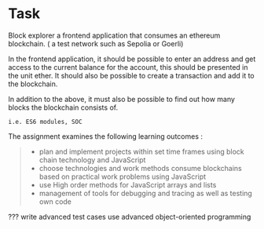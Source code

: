  
  # Task
  Block explorer
  a frontend application that consumes an ethereum blockchain. (  a test network such as Sepolia or Goerli)

In the frontend application, it should be possible to enter an address and get access to the current balance for the account, this should be presented in the unit ether. It should also be possible to create a transaction and add it to the blockchain.

In addition to the above, it must also be possible to find out how many blocks the blockchain consists of. 

    i.e. ES6 modules, SOC
 

The assignment examines the following learning outcomes :

> - plan and implement projects within set time frames using block chain technology and JavaScript
> -   choose technologies and work methods
consume blockchains based on practical work problems using JavaScript
> - use High order methods for JavaScript arrays and lists
> - management of tools for debugging and tracing as well as testing own code
 
???
write advanced test cases
use advanced object-oriented programming
 